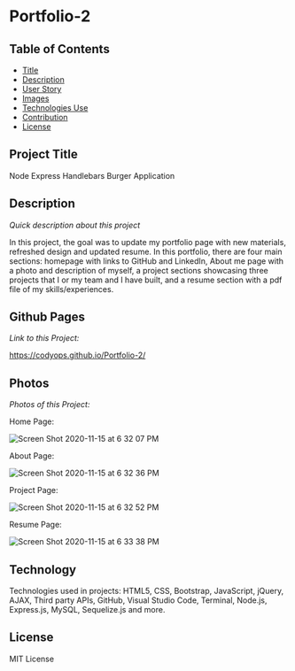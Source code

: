 # Portfolio-2

## Table of Contents

- [Title](#title)
- [Description](#description)
- [User Story](#story)
- [Images](#photos)
- [Technologies Use](#technology)
- [Contribution](#contribution)
- [License](#license)

## Project Title

Node Express Handlebars Burger Application

## Description

_Quick description about this project_

In this project, the goal was to update my portfolio page with new materials, refreshed design and updated resume. In this portfolio, there are four main sections: homepage with links to GitHub and LinkedIn, About me page with a photo and description of myself, a project sections showcasing three projects that I or my team and I have built, and a resume section with a pdf file of my skills/experiences.

## Github Pages

_Link to this Project:_

https://codyops.github.io/Portfolio-2/

## Photos

_Photos of this Project:_

Home Page:

![Screen Shot 2020-11-15 at 6 32 07 PM](https://user-images.githubusercontent.com/70075378/99203870-20340580-2771-11eb-8bae-ab7f2f486157.png)

About Page:

![Screen Shot 2020-11-15 at 6 32 36 PM](https://user-images.githubusercontent.com/70075378/99203893-3215a880-2771-11eb-8ff4-1f9265b009a2.png)

Project Page:

![Screen Shot 2020-11-15 at 6 32 52 PM](https://user-images.githubusercontent.com/70075378/99203912-3fcb2e00-2771-11eb-98b8-9d6e5039b1f3.png)

Resume Page:

![Screen Shot 2020-11-15 at 6 33 38 PM](https://user-images.githubusercontent.com/70075378/99203943-4c4f8680-2771-11eb-9e28-b7790ff6b2e4.png)

## Technology

Technologies used in projects: HTML5, CSS, Bootstrap, JavaScript, jQuery, AJAX, Third party APIs, GitHub, Visual Studio Code, Terminal, Node.js, Express.js, MySQL, Sequelize.js and more.

## License

MIT License

